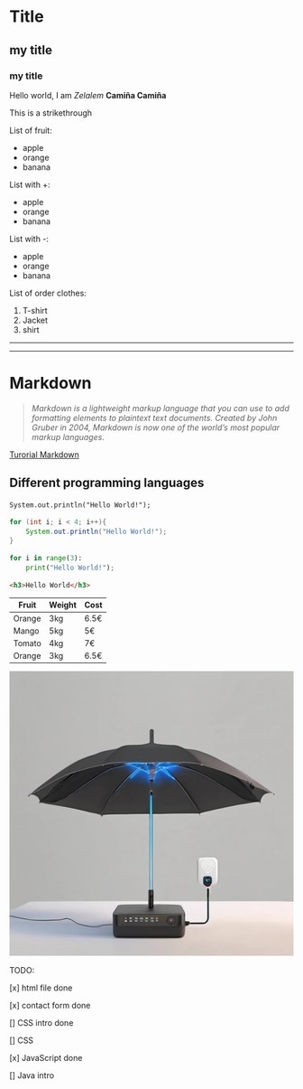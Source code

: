 # Title 
## my title
### my title

Hello world, I am *Zelalem* **Camiña Camiña** 

This is a strikethrough

<!--Unorder list-->
List of fruit:
* apple 
* orange
* banana

List with +:
+ apple 
+ orange
+ banana

List with -:
- apple 
- orange
- banana

<!--Order list-->
List of order clothes:
1. T-shirt
2. Jacket 
3. shirt 

---
---

# Markdown

> *Markdown is a lightweight markup language that you can use to add formatting elements to plaintext text documents. Created by John Gruber in 2004, Markdown is now one of the world’s most popular markup languages.*

[Turorial Markdown](https://www.youtube.com/watch?v=oxaH9CFpeEE&ab_channel=FaztCode)

## Different programming languages

```
System.out.println("Hello World!");
```
```Java
for (int i; i < 4; i++){
    System.out.println("Hello World!");
}
```
```Python
for i in range(3):
    print("Hello World!");
```
```html
<h3>Hello World</h3>
```
|Fruit       | Weight    | Cost  
|-|-|-|
| Orange     |  3kg      |   6.5€   |
| Mango      |  5kg      |   5€     |
| Tomato     |  4kg      |   7€     |
| Orange     |  3kg      |   6.5€   |

![Router and umbrella](unbrella.jpg)

TODO:

[x] html file done

[x] contact form done

[] CSS intro done

[] CSS

[x] JavaScript done

[] Java intro